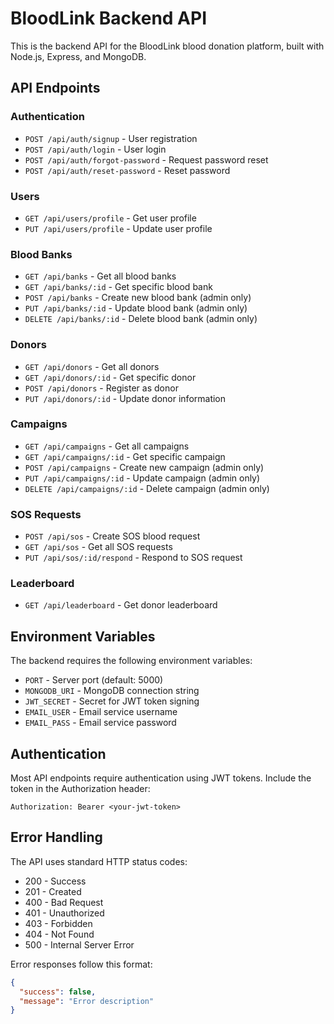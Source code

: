 # BloodLink Backend API

This is the backend API for the BloodLink blood donation platform, built with Node.js, Express, and MongoDB.

## API Endpoints

### Authentication
- `POST /api/auth/signup` - User registration
- `POST /api/auth/login` - User login
- `POST /api/auth/forgot-password` - Request password reset
- `POST /api/auth/reset-password` - Reset password

### Users
- `GET /api/users/profile` - Get user profile
- `PUT /api/users/profile` - Update user profile

### Blood Banks
- `GET /api/banks` - Get all blood banks
- `GET /api/banks/:id` - Get specific blood bank
- `POST /api/banks` - Create new blood bank (admin only)
- `PUT /api/banks/:id` - Update blood bank (admin only)
- `DELETE /api/banks/:id` - Delete blood bank (admin only)

### Donors
- `GET /api/donors` - Get all donors
- `GET /api/donors/:id` - Get specific donor
- `POST /api/donors` - Register as donor
- `PUT /api/donors/:id` - Update donor information

### Campaigns
- `GET /api/campaigns` - Get all campaigns
- `GET /api/campaigns/:id` - Get specific campaign
- `POST /api/campaigns` - Create new campaign (admin only)
- `PUT /api/campaigns/:id` - Update campaign (admin only)
- `DELETE /api/campaigns/:id` - Delete campaign (admin only)

### SOS Requests
- `POST /api/sos` - Create SOS blood request
- `GET /api/sos` - Get all SOS requests
- `PUT /api/sos/:id/respond` - Respond to SOS request

### Leaderboard
- `GET /api/leaderboard` - Get donor leaderboard

## Environment Variables

The backend requires the following environment variables:

- `PORT` - Server port (default: 5000)
- `MONGODB_URI` - MongoDB connection string
- `JWT_SECRET` - Secret for JWT token signing
- `EMAIL_USER` - Email service username
- `EMAIL_PASS` - Email service password

## Authentication

Most API endpoints require authentication using JWT tokens. Include the token in the Authorization header:

```
Authorization: Bearer <your-jwt-token>
```

## Error Handling

The API uses standard HTTP status codes:
- 200 - Success
- 201 - Created
- 400 - Bad Request
- 401 - Unauthorized
- 403 - Forbidden
- 404 - Not Found
- 500 - Internal Server Error

Error responses follow this format:
```json
{
  "success": false,
  "message": "Error description"
}
```